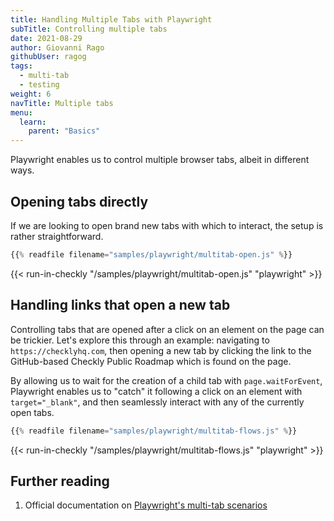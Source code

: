 ```yaml
---
title: Handling Multiple Tabs with Playwright
subTitle: Controlling multiple tabs
date: 2021-08-29
author: Giovanni Rago
githubUser: ragog
tags:
  - multi-tab
  - testing
weight: 6
navTitle: Multiple tabs
menu:
  learn:
    parent: "Basics"
---
```


Playwright enables us to control multiple browser tabs, albeit in different ways. 

## Opening tabs directly

If we are looking to open brand new tabs with which to interact, the setup is rather straightforward.

```js
{{% readfile filename="samples/playwright/multitab-open.js" %}}
```
{{< run-in-checkly "/samples/playwright/multitab-open.js" "playwright"  >}}

## Handling links that open a new tab

Controlling tabs that are opened after a click on an element on the page can be trickier. Let's explore this through an example: navigating to `https://checklyhq.com`, then opening a new tab by clicking the link to the GitHub-based Checkly Public Roadmap which is found on the page.

By allowing us to wait for the creation of a child tab with `page.waitForEvent`, Playwright enables us to "catch" it following a click on an element with `target="_blank"`, and then seamlessly interact with any of the currently open tabs. 

```js
{{% readfile filename="samples/playwright/multitab-flows.js" %}}
```
{{< run-in-checkly "/samples/playwright/multitab-flows.js" "playwright"  >}}

## Further reading

1. Official documentation on [Playwright's multi-tab scenarios](https://playwright.dev/docs/multi-pages)
